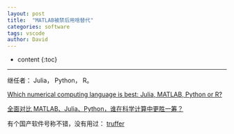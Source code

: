 ```yaml
---
layout: post
title:  "MATLAB被禁后用啥替代"
categories: software
tags: vscode
author: David
---
```


* content
{:toc}

---

继任者：
Julia， Python， R。

[Which numerical computing language is best: Julia, MATLAB, Python or R? ](https://voxeu.org/content/which-numerical-computing-language-best-julia-matlab-python-or-r)


[全面对比 MATLAB、Julia、Python，谁在科学计算中更胜一筹？](https://mp.weixin.qq.com/s/5uGkDwlk_lCTZ8f-iSGSxw)

有个国产软件号称不错，没有用过：
[truffer](https://www.ednchina.com/news/202006241511.html?utm_source=EDNC%20Article%20Alert&utm_medium=Email&utm_campaign=2020-06-29)